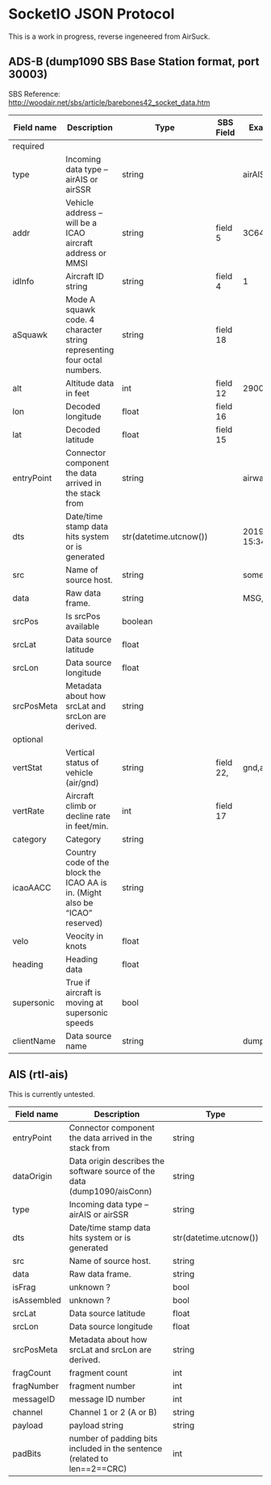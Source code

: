 # SocketIO JSON Protocol

This is a work in progress, reverse ingeneered from AirSuck.

## ADS-B (dump1090 SBS Base Station format, port 30003)

SBS Reference: http://woodair.net/sbs/article/barebones42_socket_data.htm

| Field name | Description | Type | SBS Field | Example,value |
| ---------- | ----------- | ---- | --------- | ------------- |
|   required   |
|type|Incoming data type – airAIS or airSSR|string| |airAIS,airSSR
|addr|Vehicle address – will be a ICAO aircraft address or MMSI|string|field 5|3C6426
|idInfo|Aircraft ID string|string|field 4|1
|aSquawk|Mode A squawk code. 4 character string representing four octal numbers.|string|field 18|
|alt|Altitude data in feet|int|field 12|29000
|lon|Decoded longitude|float|field 16|
|lat|Decoded latitude|float|field 15|
|entryPoint|Connector component the data arrived in the stack from|string| |airwaves_client
|dts|Date/time stamp data hits system or is generated|str(datetime.utcnow())| |2019-02-23 15:34:49.495070
|src|Name of source host.|string| |some_server
|data|Raw data frame.|string| |MSG,3,1,1,407...
|srcPos|Is srcPos available|boolean|
|srcLat|Data source latitude|float| |
|srcLon|Data source longitude|float| |
|srcPosMeta|Metadata about how srcLat and srcLon are derived.|string| |
|  optional  |
|vertStat|Vertical status of vehicle (air/gnd)|string|field 22, |gnd,air
|vertRate|Aircraft climb or decline rate in feet/min.|int|field 17|
|category|Category|string| |
|icaoAACC|Country code of the block the ICAO AA is in. (Might also be “ICAO” reserved)|string| |
|velo|Veocity in knots|float| |
|heading|Heading data|float| |
|supersonic|True if aircraft is moving at supersonic speeds|bool| |
|clientName|Data source name|string| |dump1090_ant_b|


## AIS (rtl-ais)

This is currently untested.

| Field name | Description | Type |
| ---------- | ----------- | ---- |
|entryPoint|Connector component the data arrived in the stack from|string|
|dataOrigin|Data origin describes the software source of the data (dump1090/aisConn)|string|
|type|Incoming data type – airAIS or airSSR|string|
|dts|Date/time stamp data hits system or is generated|str(datetime.utcnow())||
|src|Name of source host.|string|
|data|Raw data frame.|string|
|isFrag|unknown ?|bool|
|isAssembled|unknown ?|bool|
|srcLat|Data source latitude|float|
|srcLon|Data source longitude|float|
|srcPosMeta|Metadata about how srcLat and srcLon are derived.|string|
|fragCount|fragment count|int|
|fragNumber|fragment number|int|
|messageID|message ID number|int|
|channel|Channel 1 or 2 (A or B)|string|
|payload|payload string|string|
|padBits|number of padding bits included in the sentence (related to len==2==CRC)|int|
